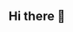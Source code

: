 ## Hi there 👋

<!--
**AntonioCodex/AntonioCodex** is a ✨ _special_ ✨ repository because its `README.md` (this file) appears on your GitHub profile.

Here are some ideas to get you started:

🔭 I'm currently working on learning Git and GitHub to effectively manage my web application development projects.
🌱 Currently, I'm learning about JAVA, HTML, CSS, and frameworks like Spring Framework and Spring Boot to enhance my skills as a web application developer.
👯 I'm looking to collaborate on open-source projects related to web development to learn and contribute to the community.
🤔 I'm looking for help with Git and GitHub workflow, especially in areas like branching, merging, and conflict resolution.
💬 You can ask me about basic web development concepts, tools like VS Code, or how to get started with Git and GitHub.
📫 You can reach me via email at [x] or find me on [AntonioCodex].
⚡ Fun fact! When I'm not coding, I'm running or taking photos in the mountains.
-->
